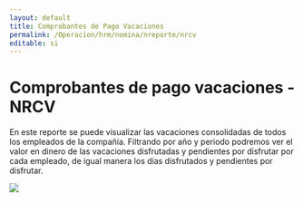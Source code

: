 ```yaml
---
layout: default
title: Comprobantes de Pago Vacaciones
permalink: /Operacion/hrm/nomina/nreporte/nrcv
editable: si
---
```


# Comprobantes de pago vacaciones - NRCV


En este reporte se puede visualizar las vacaciones consolidadas de todos los empleados de la compañía. Filtrando por año y periodo podremos ver el valor en dinero de las vacaciones disfrutadas y pendientes por disfrutar por cada empleado, de igual manera los días disfrutados y pendientes por disfrutar.


![](nrcv1.png)




